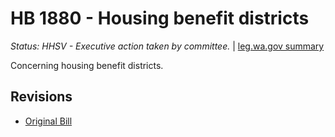 # HB 1880 - Housing benefit districts
*Status: HHSV - Executive action taken by committee.* | [leg.wa.gov summary](https://app.leg.wa.gov/billsummary?BillNumber=1880&Year=2021)

Concerning housing benefit districts.

## Revisions
* [Original Bill](1/)